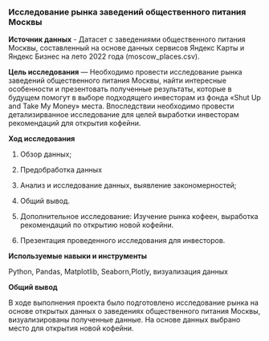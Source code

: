 ### Исследование рынка заведений общественного питания Москвы
**Источник данных** - Датасет с заведениями общественного питания Москвы, составленный на основе данных сервисов Яндекс Карты и Яндекс Бизнес на лето 2022 года (moscow_places.csv).


**Цель исследования** — Необходимо провести исследование рынка заведений общественного питания Москвы, найти интересные особенности и презентовать полученные результаты, которые в будущем помогут в выборе подходящего инвесторам из фонда «Shut Up and Take My Money» места. Впоследствии необходимо провести детализирванное исследование для целей выработки инвесторам рекомендаций для открытия кофейни.


**Ход исследования**

1. Обзор данных;

2. Предобработка данных

3. Анализ и исследование данных, выявление закономерностей;

4. Общий вывод.

5. Дополнительное исследование: Изучение рынка кофеен, выработка рекомендаций по открытию новой кофейни.

6. Презентация проведенного исследования для инвесторов.


**Используемые навыки и инструменты**

   Python, Pandas, Matplotlib, Seaborn,Plotly, визуализация данных

**Общий вывод**

В ходе выполнения проекта было подготовлено исследование рынка на основе открытых данных о заведениях общественного питания Москвы, визуализированы полученные данные. На основе данных выбрано место для открытия новой кофейни. 
